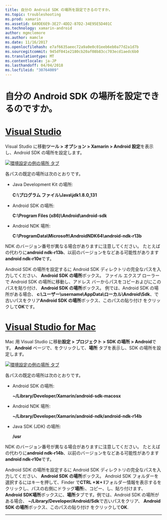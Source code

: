 ```yaml
---
title: 自分の Android SDK の場所を設定できるのですか。
ms.topic: troubleshooting
ms.prod: xamarin
ms.assetid: 6A9DE6E9-3E27-4DD2-87D2-34E95E5D401C
ms.technology: xamarin-android
author: mgmclemore
ms.author: mamcle
ms.date: 11/16/2017
ms.openlocfilehash: e7af6635aeec72a9a0e0c01eeb6eb0a77d2a1d7b
ms.sourcegitcommit: 945df041e2180cb20af08b83cc703ecd1aedc6b0
ms.translationtype: MT
ms.contentlocale: ja-JP
ms.lasthandoff: 04/04/2018
ms.locfileid: "30764009"
---
```

# <a name="where-can-i-set-my-android-sdk-locations"></a>自分の Android SDK の場所を設定できるのですか。

# <a name="visual-studiotabvswin"></a>[Visual Studio](#tab/vswin)

Visual Studio に移動**ツール > オプション > Xamarin > Android 設定**を表示し、Android SDK の場所を設定します。

[![環境設定の例の場所 タブ](android-sdk-location-images/win/01-locations-sml.png)](android-sdk-location-images/win/01-locations.png#lightbox)

各パスの既定の場所は次のとおりです。

- Java Development Kit の場所: 

    **C:\\プログラム ファイル\\Java\\jdk1.8.0_131**

- Android SDK の場所: 

    **C:\\Program Files (x86)\\Android\\android-sdk**

- Android NDK 場所: 

    **C:\\ProgramData\\Microsoft\\AndroidNDK64\\android-ndk-r13b**

NDK のバージョン番号が異なる場合がありますに注意してください。 たとえばの代わりに**android ndk-r13b**、以前のバージョンをなどある可能性があります**android ndk-r10e**です。

Android SDK の場所を設定するに Android SDK ディレクトリの完全なパスを入力してください、 **Android SDK の場所**ボックス。 ファイル エクスプ ローラーで Android SDK の場所に移動し、アドレス バーからパスをコピーおよびにこのパスを貼り付け、 **Android SDK の場所**ボックス。
例では、Android SDK の場所がある場合、 **c:\\ユーザー\\username\\AppData\\ローカル\\Android\\Sdk**、で古いパスをクリア**Android SDK の場所**ボックス、このパスの貼り付け をクリックして**OK**です。

# <a name="visual-studio-for-mactabvsmac"></a>[Visual Studio for Mac](#tab/vsmac)

Mac 用 Visual Studio に移動**設定 > プロジェクト > SDK の場所 > Android**です。 **Android**  ページで、をクリックして、**場所** タブを表示し、SDK の場所を設定します。

[![環境設定の例の場所 タブ](android-sdk-location-images/mac/01-locations-sml.png)](android-sdk-location-images/mac/01-locations.png#lightbox)

各パスの既定の場所は次のとおりです。

- Android SDK の場所: 

    **~/Library/Developer/Xamarin/android-sdk-macosx**

- Android NDK 場所: 

    **~/Library/Developer/Xamarin/android-ndk/android-ndk-r14b**

- Java SDK (JDK) の場所: 

    **/usr**

NDK のバージョン番号が異なる場合がありますに注意してください。 たとえばの代わりに**android ndk-r14b**、以前のバージョンをなどある可能性があります**android ndk-r10e**です。

Android SDK の場所を設定するに Android SDK ディレクトリの完全なパスを入力してください、 **Android SDK の場所**ボックス。 Android SDK フォルダーを選択するにはキーを押して、Finder で**CTRL +&#8984;+ I**フォルダー情報を表示するをクリックし、パスの右側にドラッグ**場所:**、コピー、し、貼り付けます、 **Android SDK場所**ボックスに、**場所**タブです。例では、Android SDK の場所がある場合、 **~/Library/Developer/Android/Sdk**で古いパスをクリア、 **Android SDK の場所**ボックス、このパスの貼り付け をクリックして**OK**.

-----
